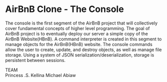 # AirBnB Clone - The Console
The console is the first segment of the AirBnB project that will collectively cover fundamental concepts of higher level programming. The goal of AirBnB project is to eventually deploy our server a simple copy of the AirBnB Website(HBnB). A command interpreter is created in this segment to manage objects for the AirBnB(HBnB) website. The console commands allow the user to create, update, and destroy objects, as well as manage file storage. Using a system of JSON serialization/deserialization, storage is persistent between sessions.

TEAM <br>
Princess .S. Kellina
Michael Abiaw

